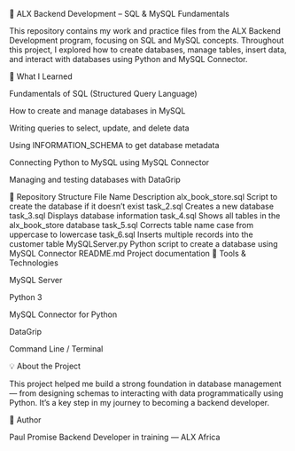📘 ALX Backend Development – SQL & MySQL Fundamentals

This repository contains my work and practice files from the ALX Backend Development program, focusing on SQL and MySQL concepts.
Throughout this project, I explored how to create databases, manage tables, insert data, and interact with databases using Python and MySQL Connector.

🚀 What I Learned

Fundamentals of SQL (Structured Query Language)

How to create and manage databases in MySQL

Writing queries to select, update, and delete data

Using INFORMATION_SCHEMA to get database metadata

Connecting Python to MySQL using MySQL Connector

Managing and testing databases with DataGrip

📂 Repository Structure
File Name	Description
alx_book_store.sql	Script to create the database if it doesn’t exist
task_2.sql	Creates a new database
task_3.sql	Displays database information
task_4.sql	Shows all tables in the alx_book_store database
task_5.sql	Corrects table name case from uppercase to lowercase
task_6.sql	Inserts multiple records into the customer table
MySQLServer.py	Python script to create a database using MySQL Connector
README.md	Project documentation
🧠 Tools & Technologies

MySQL Server

Python 3

MySQL Connector for Python

DataGrip

Command Line / Terminal

💡 About the Project

This project helped me build a strong foundation in database management — from designing schemas to interacting with data programmatically using Python. It’s a key step in my journey to becoming a backend developer.

🔖 Author

Paul Promise
Backend Developer in training — ALX Africa
